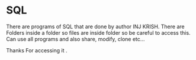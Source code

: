 # SQL
There are programs of SQL that are done by author INJ KRISH. 
There are Folders inside a folder so files are inside folder so be careful to access this. 
Can use all programs and also share, modify, clone etc... 

Thanks For accessing it .  
